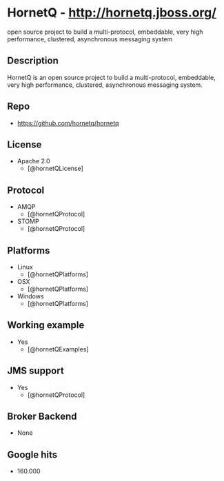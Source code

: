 # HornetQ - http://hornetq.jboss.org/
open source project to build a multi-protocol, embeddable, very high performance, clustered, asynchronous messaging system


## Description
HornetQ is an open source project to build a multi-protocol, embeddable, very high performance, clustered, asynchronous messaging system.


## Repo
- https://github.com/hornetq/hornetq


## License
- Apache 2.0
    - [@hornetQLicense]


## Protocol
- AMQP
    - [@hornetQProtocol]
- STOMP
    - [@hornetQProtocol]


## Platforms
- Linux
    - [@hornetQPlatforms]
- OSX
    - [@hornetQPlatforms]
- Windows
    - [@hornetQPlatforms]


## Working example
- Yes
    - [@hornetQExamples]


## JMS support
- Yes
    - [@hornetQProtocol]


## Broker Backend
- None


## Google hits
- 160.000
